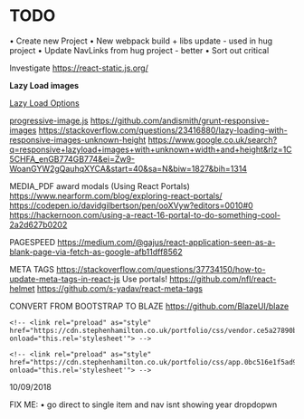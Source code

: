 # TODO

• Create new Project
• New webpack build + libs update - used in hug project
• Update NavLinks from hug project - better
• Sort out critical

Investigate
https://react-static.js.org/

**Lazy Load images**

[Lazy Load Options](https://www.sitepoint.com/five-techniques-lazy-load-images-website-performance/)

[progressive-image.js](https://codepen.io/craigbuckler/pen/yPqLXW)
https://github.com/andismith/grunt-responsive-images
https://stackoverflow.com/questions/23416880/lazy-loading-with-responsive-images-unknown-height
https://www.google.co.uk/search?q=responsive+lazyload+images+with+unknown+width+and+height&rlz=1C5CHFA_enGB774GB774&ei=Zw9-WoanGYW2gQauhqXYCA&start=40&sa=N&biw=1827&bih=1314

MEDIA_PDF award modals (Using React Portals)
https://www.nearform.com/blog/exploring-react-portals/
https://codepen.io/davidgilbertson/pen/ooXVyw?editors=0010#0
https://hackernoon.com/using-a-react-16-portal-to-do-something-cool-2a2d627b0202

PAGESPEED
https://medium.com/@gajus/react-application-seen-as-a-blank-page-via-fetch-as-google-afb11dff8562


META TAGS
https://stackoverflow.com/questions/37734150/how-to-update-meta-tags-in-react-js
Use portals!
https://github.com/nfl/react-helmet
https://github.com/s-yadav/react-meta-tags

CONVERT FROM BOOTSTRAP TO BLAZE
https://github.com/BlazeUI/blaze


    <!-- <link rel="preload" as="style" href="https://cdn.stephenhamilton.co.uk/portfolio/css/vendor.ce5a27890b41ebbc7f88d773a2905ff5.css" onload="this.rel='stylesheet'"> -->
    
    <!-- <link rel="preload" as="style" href="https://cdn.stephenhamilton.co.uk/portfolio/css/app.0bc516e1f5ad9c1fbe65a9ac467f0d4b.css" onload="this.rel='stylesheet'"> -->


10/09/2018

FIX ME:
• go direct to single item and nav isnt showing year dropdopwn
